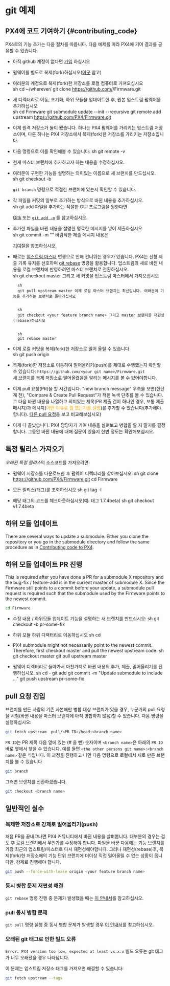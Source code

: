 # git 예제

## PX4에 코드 기여하기 {#contributing_code}

PX4로의 기능 추가는 다음 절차를 따릅니다. 다음 예제를 따라 PX4에 기여 결과를 공유할 수 있습니다.

* 아직 github 계정이 없다면 [가입](https://github.com/join) 하십시오
* 펌웨어를 별도로 복제(fork)하십시오([이곳](https://help.github.com/articles/fork-a-repo/#fork-an-example-repository) 참고)
* 여러분의 계정으로 복제(fork)한 저장소를 로컬 컴퓨터로 가져오십시오  
        sh
        cd ~/wherever/
        git clone https://github.com/<your git name>/Firmware.git

* 새 디렉터리로 이동, 초기화, 하위 모듈을 업데이트한 후, 원본 업스트림 펌웨어를 추가하십시오  
        sh
        cd Firmware
        git submodule update --init --recursive
        git remote add upstream https://github.com/PX4/Firmware.git

* 이제 원격 저장소가 둘이 됐습니다. 하나는 PX4 펌웨어를 가리키는 업스트림 저장소이며, 다른 하나는 PX4 저장소에서 복제(fork)한 저장소를 가리키는 저장소입니다.
* 다음 명령으로 이를 확인해볼 수 있습니다: 
        sh
        git remote -v

* 현재 마스터 브랜치에 추가하고자 하는 내용을 수정하십시오.
* 여러분이 구현한 기능을 설명하는 의미있는 이름으로 새 브랜치를 만드십시오.  
        sh
        git checkout -b <your feature branch name>
    
    `git branch` 명령으로 적절한 브랜치에 있는지 확인할 수 있습니다.
* 각 파일을 커밋의 일부로 추가하는 방식으로 바뀐 내용을 추가하십시오.  
        sh
        git add <file name> 파일을 추가하는 적절한 GUI 프로그램을 원한다면 
    
    [Gitk](https://git-scm.com/book/en/v2/Git-in-Other-Environments-Graphical-Interfaces) 또는 [`git add -p`](http://nuclearsquid.com/writings/git-add/) 를 참고하십시오.
* 추가한 파일을 바뀐 내용을 설명한 명료한 메시지를 넣어 제출하십시오  
        sh
        git commit -m "<your commit message>" 바람직한 제출 메시지 내용은 
    
    [기여](../contribute/README.md)절을 참조하십시오.
* 때로는 [업스트림 마스터](https://github.com/PX4/Firmware.git) 변경으로 인해 건너뛰는 경우가 있습니다. PX4는 선형 제출 기록 유지를 선호하며 [git rebase](https://git-scm.com/book/de/v1/Git-Branching-Rebasing) 명령을 활용합니다. 업스트림의 새로 바뀐 내용을 로컬 브랜치에 반영하려면 마스터 브랜치로 전환하십시오.  
        sh
        git checkout master 그리고 새 커밋을 업스트림 마스터에서 가져오십시오
    
      
        sh
        git pull upstream master 이제 로컬 마스터 브랜치는 최신입니다. 여러분이 기능을 추가하는 브랜치로 돌아가십시오
    
      
        sh
        git checkout <your feature branch name> 그리고 master 브랜치를 재편성(rebase)하십시오
    
      
        sh
        git rebase master

* 이제 로컬 커밋을 복제(fork)한 저장소로 밀어 올릴 수 있습니다  
        sh
        git push origin <your feature branch name>

* 복제(fork)한 저장소로 이동하여 밀어올리기(push)를 제대로 수행했는지 확인할 수 있습니다: `https://github.com/<your git name>/Firmware.git`  
    새 브랜치를 복제 저장소로 밀어올렸음을 알리는 메시지를 볼 수 있어야합니다.
* 이제 pull 요청(PR)을 할 시간입니다. "new branch message" 우측을 보면(한단계 전), "Compare & Create Pull Request"가 적힌 녹색 단추를 볼 수 있습니다. 그 다음 바뀐 내용을 나열하고 의미있는 제목(PR 제출 건이 하나인 경우, 보통 제출 메시지)과 메시지(<span style="color:orange">어떤 이유로 뭘 했는가를 설명</span>)를 추가할 수 있습니다(추가해야 합니다). [다른 pull 요청](https://github.com/PX4/Firmware/pulls)을 보고 비교해보십시오)
* 이제 다 끝났습니다. PX4 담당자가 기여 내용을 살펴보고 병합을 할 지 말지를 결정합니다. 그동안 바뀐 내용에 대해 질문이 있을지 한번 정도는 확인해보십시오.

## 특정 릴리스 가져오기

*오래된 특정 릴리스*의 소스코드를 가져오려면:

* 펌웨어 저장소를 다운로드한 후 펌웨어 디렉터리를 찾아보십시오: 
        sh
        git clone https://github.com/PX4/Firmware.git
        cd Firmware

* 모든 릴리스(태그)를 조회하십시오 
        sh
        git tag -l

* 해당 태그의 코드를 체크아웃하십시오(예: 태그 1.7.4beta) 
        sh
        git checkout v1.7.4beta

## 하위 모듈 업데이트 

There are several ways to update a submodule. Either you clone the repository or you go in the submodule directory and follow the same procedure as in [Contributing code to PX4](#contributing_code).

## 하위 모듈 업데이트 PR 진행

This is required after you have done a PR for a submodule X repository and the bug-fix / feature-add is in the current master of submodule X. Since the Firmware still points to a commit before your update, a submodule pull request is required such that the submodule used by the Firmware points to the newest commit.

```sh
cd Firmware
```

* 수정 내용 / 하위모듈 업데이트 기능을 설명하는 새 브랜치를 만드십시오: 
        sh
        git checkout -b pr-some-fix

* 하위 모듈 하위 디렉터리로 이동하십시오 
        sh
        cd <path to submodule>

* PX4 submodule might not necessarily point to the newest commit. Therefore, first checkout master and pull the newest upstream code. 
        sh
        git checkout master
        git pull upstream master

* 펌웨어 디렉터리로 돌아가서 마찬가지로 바뀐 내용의 추가, 제출, 밀어올리기를 진행하십시오. 
        sh
        cd -
        git add <path to submodule>
        git commit -m "Update submodule to include ..."
        git push upstream pr-some-fix

## pull 요청 진입

브랜치를 만든 사람의 기존 사본에만 병합 대상 브랜치가 있을 경우, 누군가의 pull 요청을 시험(바뀐 내용을 마스터 브랜치에 아직 병합하지 않음)할 수 있습니다. 다음 명령을 실행하십시오:

```sh
git fetch upstream  pull/<PR ID>/head:<branch name>
```

`PR ID`는 PR 제목 다음 옆에 있는 (# 을 뺀) 숫자이며 `<branch name>`은 아래의 `PR ID` 바로 옆에서 찾을 수 있습니다. 예를 들면 `<the other persons git name>:<branch name>` 같은 식입니다. 이 과정을 진행하고 나면 다음 명령으로 로컬에서 새로 만든 브랜치를 볼 수 있습니다

```sh
git branch
```

그러면 브랜치를 전환하겠습니다.

```sh
git checkout <branch name>
```

## 일반적인 실수

### 복제한 저장소로 강제로 밀어올리기(push)

처음 PR을 끝내고나면 PX4 커뮤니티에서 바뀐 내용을 살펴봅니다. 대부분의 경우는 검토 후 로컬 브랜치에서 무언가를 수정해야 합니다. 파일을 바꾼 다음에는 기능 브랜치를 가장 최근의 업스트림/마스터로 다시 재편성해야합니다. 그러나 재편성(rebase)후, 복제(fork)한 저장소에의 기능 단위 브랜치에 더이상 직접 밀어올릴 수 없는 상황이 옵니다만, 강제로 진행해야 합니다.

```sh
git push --force-with-lease origin <your feature branch name>
```

### 동시 병합 문제 재편성 해결

`git rebase` 명령 진행 중 문제가 발생했을 때는 [이 안내서](https://help.github.com/articles/resolving-merge-conflicts-after-a-git-rebase/)를 참고하십시오.

### pull 동시 병합 문제

`git pull` 명령 실행 중 동시 병합 문제가 발생할 경우 [이 안내서](https://help.github.com/articles/resolving-a-merge-conflict-using-the-command-line/#competing-line-change-merge-conflicts)를 참고하십시오.

### 오래된 git 태그로 인한 빌드 오류

`Error: PX4 version too low, expected at least vx.x.x` 빌드 오류는 git 태그가 너무 오래됐을 경우 나타납니다.

이 문제는 업스트림 저장소 태그를 가져오면 해결할 수 있습니다:

```sh
git fetch upstream --tags
```